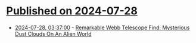 # [Published on 2024-07-28](index.md)

* [2024-07-28, 03:37:00](https://soylentnews.org/article.pl?sid=24/07/27/1144259&from=rss) - [Remarkable Webb Telescope Find: Mysterious Dust Clouds On An Alien World](https://soylentnews.org/article.pl?sid=24/07/27/1144259&from=rss)
